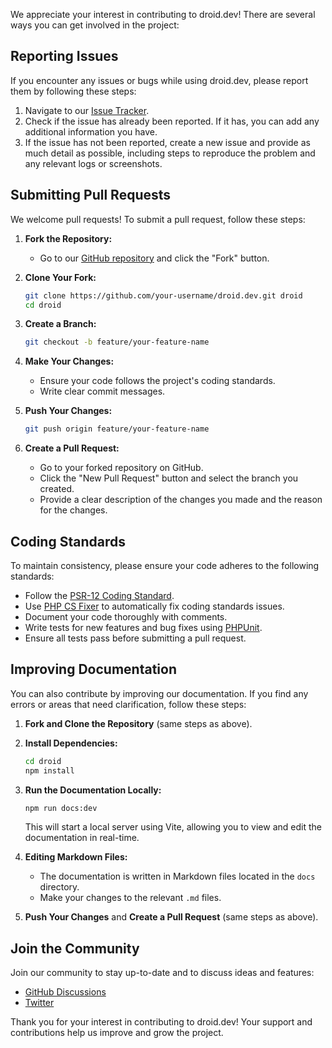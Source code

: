 We appreciate your interest in contributing to droid.dev! There are several ways you can get involved in the project:

## Reporting Issues

If you encounter any issues or bugs while using droid.dev, please report them by following these steps:

1. Navigate to our [Issue Tracker](https://github.com/bootstrapguru/droid.dev/issues).
2. Check if the issue has already been reported. If it has, you can add any additional information you have.
3. If the issue has not been reported, create a new issue and provide as much detail as possible, including steps to reproduce the problem and any relevant logs or screenshots.

## Submitting Pull Requests

We welcome pull requests! To submit a pull request, follow these steps:

1. **Fork the Repository:**
   - Go to our [GitHub repository](https://github.com/bootstrapguru/droid.dev) and click the "Fork" button.

2. **Clone Your Fork:**
   ```bash
   git clone https://github.com/your-username/droid.dev.git droid
   cd droid
   ```

3. **Create a Branch:**
   ```bash
   git checkout -b feature/your-feature-name
   ```

4. **Make Your Changes:**
   - Ensure your code follows the project's coding standards.
   - Write clear commit messages.

5. **Push Your Changes:**
   ```bash
   git push origin feature/your-feature-name
   ```

6. **Create a Pull Request:**
   - Go to your forked repository on GitHub.
   - Click the "New Pull Request" button and select the branch you created.
   - Provide a clear description of the changes you made and the reason for the changes.

## Coding Standards

To maintain consistency, please ensure your code adheres to the following standards:

- Follow the [PSR-12 Coding Standard](https://www.php-fig.org/psr/psr-12/).
- Use [PHP CS Fixer](https://github.com/FriendsOfPHP/PHP-CS-Fixer) to automatically fix coding standards issues.
- Document your code thoroughly with comments.
- Write tests for new features and bug fixes using [PHPUnit](https://phpunit.de/).
- Ensure all tests pass before submitting a pull request.

## Improving Documentation

You can also contribute by improving our documentation. If you find any errors or areas that need clarification, follow these steps:

1. **Fork and Clone the Repository** (same steps as above).
2. **Install Dependencies:**
   ```bash
   cd droid
   npm install
   ```

3. **Run the Documentation Locally:**
   ```bash
   npm run docs:dev
   ```

   This will start a local server using Vite, allowing you to view and edit the documentation in real-time.

4. **Editing Markdown Files:**
   - The documentation is written in Markdown files located in the `docs` directory.
   - Make your changes to the relevant `.md` files.

5. **Push Your Changes** and **Create a Pull Request** (same steps as above).

## Join the Community

Join our community to stay up-to-date and to discuss ideas and features:

- [GitHub Discussions](https://github.com/bootstrapguru/droid.dev/discussions)
- [Twitter](https://twitter.com/vijaytupakula)

Thank you for your interest in contributing to droid.dev! Your support and contributions help us improve and grow the project.
